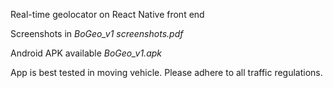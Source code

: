 Real-time geolocator on React Native front end

Screenshots in *BoGeo_v1 screenshots.pdf*

Android APK available *BoGeo_v1.apk*

App is best tested in moving vehicle. Please adhere to all traffic regulations.